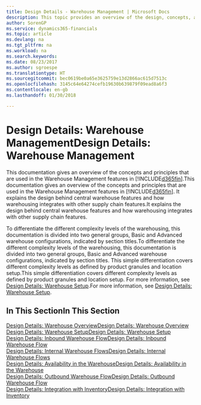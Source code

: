```yaml
---
title: Design Details - Warehouse Management | Microsoft Docs
description: This topic provides an overview of the design, concepts, and principles behind the Warehouse Management features in Finance and Operations, Business edition.
author: SorenGP
ms.service: dynamics365-financials
ms.topic: article
ms.devlang: na
ms.tgt_pltfrm: na
ms.workload: na
ms.search.keywords: 
ms.date: 08/23/2017
ms.author: sgroespe
ms.translationtype: HT
ms.sourcegitcommit: bec0619be0a65e3625759e13d2866ac615d7513c
ms.openlocfilehash: 3145c64e64274cefb19630b639879f09ead8a6f3
ms.contentlocale: en-gb
ms.lasthandoff: 01/30/2018

---
```

# <a name="design-details-warehouse-management"></a><span data-ttu-id="067bc-103">Design Details: Warehouse Management</span><span class="sxs-lookup"><span data-stu-id="067bc-103">Design Details: Warehouse Management</span></span>
<span data-ttu-id="067bc-104">This documentation gives an overview of the concepts and principles that are used in the Warehouse Management features in [!INCLUDE[d365fin](includes/d365fin_md.md)].</span><span class="sxs-lookup"><span data-stu-id="067bc-104">This documentation gives an overview of the concepts and principles that are used in the Warehouse Management features in [!INCLUDE[d365fin](includes/d365fin_md.md)].</span></span> <span data-ttu-id="067bc-105">It explains the design behind central warehouse features and how warehousing integrates with other supply chain features.</span><span class="sxs-lookup"><span data-stu-id="067bc-105">It explains the design behind central warehouse features and how warehousing integrates with other supply chain features.</span></span>  

<span data-ttu-id="067bc-106">To differentiate the different complexity levels of the warehousing, this documentation is divided into two general groups, Basic and Advanced warehouse configurations, indicated by section titles.</span><span class="sxs-lookup"><span data-stu-id="067bc-106">To differentiate the different complexity levels of the warehousing, this documentation is divided into two general groups, Basic and Advanced warehouse configurations, indicated by section titles.</span></span> <span data-ttu-id="067bc-107">This simple differentiation covers different complexity levels as defined by product granules and location setup.</span><span class="sxs-lookup"><span data-stu-id="067bc-107">This simple differentiation covers different complexity levels as defined by product granules and location setup.</span></span> <span data-ttu-id="067bc-108">For more information, see [Design Details: Warehouse Setup](design-details-warehouse-setup.md).</span><span class="sxs-lookup"><span data-stu-id="067bc-108">For more information, see [Design Details: Warehouse Setup](design-details-warehouse-setup.md).</span></span>  

## <a name="in-this-section"></a><span data-ttu-id="067bc-109">In This Section</span><span class="sxs-lookup"><span data-stu-id="067bc-109">In This Section</span></span>  
[<span data-ttu-id="067bc-110">Design Details: Warehouse Overview</span><span class="sxs-lookup"><span data-stu-id="067bc-110">Design Details: Warehouse Overview</span></span>](design-details-warehouse-overview.md)  
[<span data-ttu-id="067bc-111">Design Details: Warehouse Setup</span><span class="sxs-lookup"><span data-stu-id="067bc-111">Design Details: Warehouse Setup</span></span>](design-details-warehouse-setup.md)  
[<span data-ttu-id="067bc-112">Design Details: Inbound Warehouse Flow</span><span class="sxs-lookup"><span data-stu-id="067bc-112">Design Details: Inbound Warehouse Flow</span></span>](design-details-inbound-warehouse-flow.md)  
[<span data-ttu-id="067bc-113">Design Details: Internal Warehouse Flows</span><span class="sxs-lookup"><span data-stu-id="067bc-113">Design Details: Internal Warehouse Flows</span></span>](design-details-internal-warehouse-flows.md)  
[<span data-ttu-id="067bc-114">Design Details: Availability in the Warehouse</span><span class="sxs-lookup"><span data-stu-id="067bc-114">Design Details: Availability in the Warehouse</span></span>](design-details-availability-in-the-warehouse.md)  
[<span data-ttu-id="067bc-115">Design Details: Outbound Warehouse Flow</span><span class="sxs-lookup"><span data-stu-id="067bc-115">Design Details: Outbound Warehouse Flow</span></span>](design-details-outbound-warehouse-flow.md)  
[<span data-ttu-id="067bc-116">Design Details: Integration with Inventory</span><span class="sxs-lookup"><span data-stu-id="067bc-116">Design Details: Integration with Inventory</span></span>](design-details-integration-with-inventory.md)

